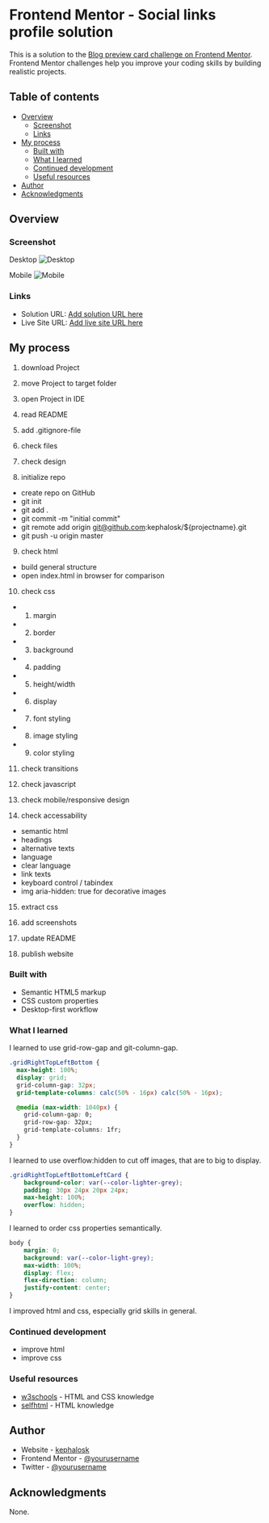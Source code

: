 # Frontend Mentor - Social links profile solution

This is a solution to the [Blog preview card challenge on Frontend Mentor](https://www.frontendmentor.io/challenges/blog-preview-card-ckPaj01IcS/hub). Frontend Mentor challenges help you improve your coding skills by building realistic projects. 

## Table of contents

- [Overview](#overview)
  - [Screenshot](#screenshot)
  - [Links](#links)
- [My process](#my-process)
  - [Built with](#built-with)
  - [What I learned](#what-i-learned)
  - [Continued development](#continued-development)
  - [Useful resources](#useful-resources)
- [Author](#author)
- [Acknowledgments](#acknowledgments)


## Overview

### Screenshot

Desktop
![Desktop](./screenshots/screenshot_desktop.png)

Mobile
![Mobile](./screenshots/screenshot_mobile.png)


### Links

- Solution URL: [Add solution URL here](https://github.com/kephalosk/bento-grid)
- Live Site URL: [Add live site URL here](https://kephalosk.github.io/bento-grid/)

## My process

1. download Project


2. move Project to target folder


3. open Project in IDE


4. read README


5. add .gitignore-file


6. check files


7. check design


8. initialize repo
* create repo on GitHub
* git init
* git add .
* git commit -m "initial commit"
* git remote add origin git@github.com:kephalosk/${projectname}.git
* git push -u origin master

9. check html
* build general structure
* open index.html in browser for comparison

10. check css
* 1. margin
* 2. border
* 3. background
* 4. padding
* 5. height/width
* 6. display
* 7. font styling
* 8. image styling
* 9. color styling

11. check transitions


12. check javascript


13. check mobile/responsive design


14. check accessability
* semantic html
* headings
* alternative texts
* language
* clear language
* link texts
* keyboard control / tabindex
* img aria-hidden: true for decorative images

15. extract css


16. add screenshots


17. update README


18. publish website

### Built with

- Semantic HTML5 markup
- CSS custom properties
- Desktop-first workflow

### What I learned

I learned to use grid-row-gap and git-column-gap.
```css
.gridRightTopLeftBottom {
  max-height: 100%;
  display: grid;
  grid-column-gap: 32px;
  grid-template-columns: calc(50% - 16px) calc(50% - 16px);

  @media (max-width: 1040px) {
    grid-column-gap: 0;
    grid-row-gap: 32px;
    grid-template-columns: 1fr;
  }
}
```

I learned to use overflow:hidden to cut off images, that are to big to display.
```css
.gridRightTopLeftBottomLeftCard {
    background-color: var(--color-lighter-grey);
    padding: 30px 24px 20px 24px;
    max-height: 100%;
    overflow: hidden;
}
```
I learned to order css properties semantically.
```css
body {
    margin: 0;
    background: var(--color-light-grey);
    max-width: 100%;
    display: flex;
    flex-direction: column;
    justify-content: center;
}
```


I improved html and css, especially grid skills in general.

### Continued development

* improve html
* improve css

### Useful resources

- [w3schools](https://www.w3schools.com/) - HTML and CSS knowledge
- [selfhtml](https://wiki.selfhtml.org/wiki/HTML) - HTML knowledge

## Author

- Website - [kephalosk](https://easywebpath.com)
- Frontend Mentor - [@yourusername](https://www.frontendmentor.io/profile/yourusername)
- Twitter - [@yourusername](https://www.twitter.com/yourusername)

## Acknowledgments

None.